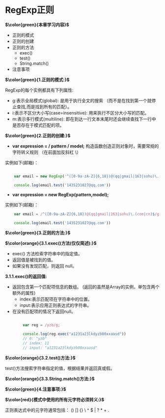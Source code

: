 # RegExp正则

**$\color{green}{本章学习内容}$**

- 正则的模式
- 正则的创建
- 正则的方法
  - exec()
  - test()
  - String.match()
- 注意事项

**$\color{green}{1.正则的模式:}$**

RegExp的每个实例都具有下列属性:

- g:表示全局模式(global):
  是用于执行全文的搜索
  （而不是在找到第一个就停止查找,而是找到所有的匹配）。
- i:表示不区分大小写(case=insensitive):
  用来执行不区分大小写的匹配。
- m:表示多行模式(multiline):
  即在到达一行文本末尾时还会继续查找下一行中是否存在于模式匹配的项。

**$\color{green}{2.正则的创建:}$**

- **var expression = / pattern / model;**
  构造函数创造正则对象时，需要常规的字符转义规则
  （在前面加反斜杠 \）

实例如下(邮箱)：

```javascript

    var email = new RegExp('^([0-9a-zA-Z]{6,18})@(qq|gmail|163|sohu)\.(com|cn)$','g');

    console.log(email.test('1435231027@qq.com'))

```

- **var expression = new RegExp(pattern,model);**

实例如下(邮箱)：

```javascript
    var email = /^([0-9a-zA-Z]{6,18})@(qq|gmail|163|sohu)\.(com|cn)$/g;

    console.log(email.test('1435231027@qq.com'))
```

**$\color{green}{3.正则的方法:}$**

**$\color{orange}{3.1.exec()方法(仅仅简述):}$**

- exec() 方法检索字符串中的指定值。
- 返回值是被找到的值。
- 如果没有发现匹配，则返回 null。

**3.1.1.exec()的返回值:**

- 返回包含第一个匹配项信息的数组。
  (返回的虽然是Array的实例，单包含两个额外的属性)
  - index:表示匹配项在字符串中的位置。
  - input:表示应用正则表达式的字符串。
- 在没有匹配项的情况下返回null。

```javascript

        var reg = /yzb/g;

        console.log(reg.exec("a1231a23lkdyzb00xxaasd"))
        // 0: "yzb"
        // index: 11
        // input: "a1231a23lkdyzb00xxaasd"
```

**$\color{orange}{3.2.test()方法:}$**

test()方法搜索字符串指定的值，根据结果并返回真或假。

**$\color{orange}{3.3.String.match()方法:}$**

**$\color{green}{4.注意事项:}$**

**$\color{red}{模式中使用的所有元字符必须转义:}$**

正则表达式中的元字符通常包括：
() [] {} \ ^ $ | ? * + .
